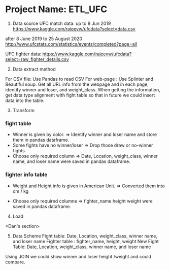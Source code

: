 # Project Name: ETL_UFC

1. Data source
UFC match data:
up to 8 Jun 2019
https://www.kaggle.com/rajeevw/ufcdata?select=data.csv

after 8 June 2019 to 25 August 2020
http://www.ufcstats.com/statistics/events/completed?page=all

UFC fighter data:
https://www.kaggle.com/rajeevw/ufcdata?select=raw_fighter_details.csv

2. Data extract method

For CSV file: Use Pandas to read CSV
For web-page : Use Splinter and Beautiful soup. Get all URL info from the webpage and in each page, identify winner and loser, and weight_class. When getting the information, get data type alignment with fight table so that in future we could insert data into the table. 


3. Transform

### fight table
* Winner is given by color. 
=> Identify winner and loser name and store them in pandas dataframe.
* Some fights have no winner/loser 
=> Drop those draw or no-winner fights
* Choose only required column
=> Date, Location, weight_class, winner name, and loser name were saved in pandas dataframe.

### fighter info table
* Weight and Height info is given in American Unit.
=> Converted them into cm / kg

* Choose only required columne
=> fighter_name	height	weight were saved in pandas dataframe.


4. Load

<Dan's section>


5. Data Scheme
Fight table: Date, Location, weight_class, winner name, and loser name
Fighter table : fighter_name, height, weight
New Fight Table:  Date, Location, weight_class, winner name, and loser name

Using JOIN we could show winner and loser height /weight and could compare.
